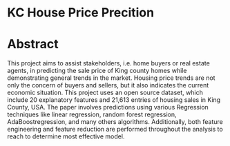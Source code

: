 # KC House Price Precition

# Abstract
This project aims to assist stakeholders, i.e. home buyers or real estate agents, in predicting the sale price of King county homes while demonstrating general trends in the market. Housing price trends are not only the concern of buyers and sellers, but it also indicates the current economic situation. This project uses an open source dataset, which include 20 explanatory features and 21,613 entries of housing sales in King County, USA. The paper involves predictions using various Regression techniques like linear regression, random forest regression, AdaBoostregression, and many others algorithms. Additionally, both feature engineering and feature reduction are performed throughout the analysis to reach to determine most effective model.
